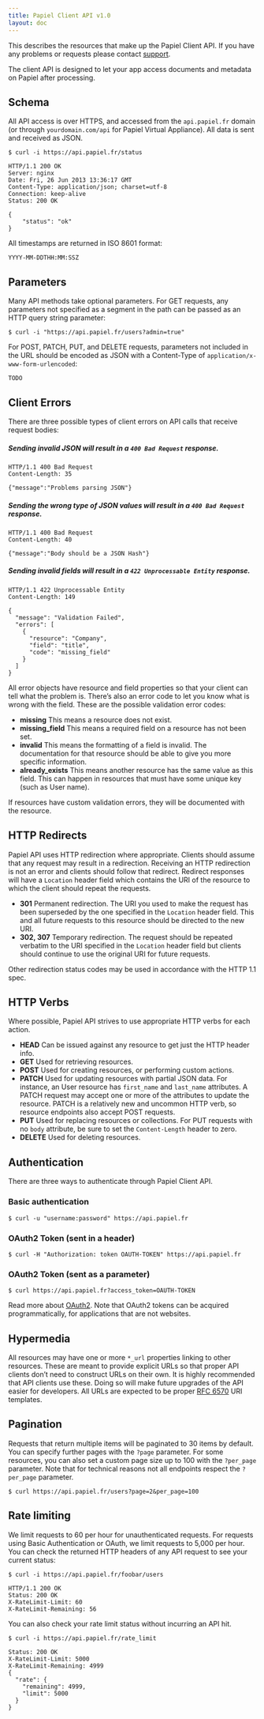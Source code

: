 ```yaml
---
title: Papiel Client API v1.0
layout: doc
---
```


This describes the resources that make up the Papiel Client API. If you have any problems or requests please contact [support](mailto:support@papiel.fr).

The client API is designed to let your app access documents and metadata on Papiel after processing.

## Schema

All API access is over HTTPS, and accessed from the `api.papiel.fr` domain (or through `yourdomain.com/api` for Papiel Virtual Appliance). All data is sent and received as JSON.


    $ curl -i https://api.papiel.fr/status

    HTTP/1.1 200 OK
    Server: nginx
    Date: Fri, 26 Jun 2013 13:36:17 GMT
    Content-Type: application/json; charset=utf-8
    Connection: keep-alive
    Status: 200 OK

    {
    	"status": "ok"
    }


All timestamps are returned in ISO 8601 format:

`YYYY-MM-DDTHH:MM:SSZ`

## Parameters

Many API methods take optional parameters. For GET requests, any parameters not specified as a segment in the path can be passed as an HTTP query string parameter:


    $ curl -i "https://api.papiel.fr/users?admin=true"

For POST, PATCH, PUT, and DELETE requests, parameters not included in the URL should be encoded as JSON with a Content-Type of `application/x-www-form-urlencoded`:

```
TODO
```

## Client Errors

There are three possible types of client errors on API calls that receive request bodies:

##### Sending invalid JSON will result in a `400 Bad Request` response.

    HTTP/1.1 400 Bad Request
    Content-Length: 35

    {"message":"Problems parsing JSON"}


##### Sending the wrong type of JSON values will result in a `400 Bad Request` response.

    HTTP/1.1 400 Bad Request
    Content-Length: 40

    {"message":"Body should be a JSON Hash"}


##### Sending invalid fields will result in a `422 Unprocessable Entity` response.

    HTTP/1.1 422 Unprocessable Entity
    Content-Length: 149

    {
      "message": "Validation Failed",
      "errors": [
        {
          "resource": "Company",
          "field": "title",
          "code": "missing_field"
        }
      ]
    }

All error objects have resource and field properties so that your client can tell what the problem is. There’s also an error code to let you know what is wrong with the field. These are the possible validation error codes:

- __missing__ This means a resource does not exist.
- __missing_field__ This means a required field on a resource has not been set.
- __invalid__ This means the formatting of a field is invalid. The documentation for that resource should be able to give you more specific information.
- __already_exists__ This means another resource has the same value as this field. This can happen in resources that must have some unique key (such as User name).

If resources have custom validation errors, they will be documented with the resource.

## HTTP Redirects

Papiel API uses HTTP redirection where appropriate. Clients should assume that any request may result in a redirection. Receiving an HTTP redirection is not an error and clients should follow that redirect. Redirect responses will have a `Location` header field which contains the URI of the resource to which the client should repeat the requests.

- __301__ Permanent redirection. The URI you used to make the request has been superseded by the one specified in the `Location` header field. This and all future requests to this resource should be directed to the new URI.
- __302, 307__ Temporary redirection. The request should be repeated verbatim to the URI specified in the `Location` header field but clients should continue to use the original URI for future requests.

Other redirection status codes may be used in accordance with the HTTP 1.1 spec.

## HTTP Verbs

Where possible, Papiel API strives to use appropriate HTTP verbs for each action.

- __HEAD__ Can be issued against any resource to get just the HTTP header info.
- __GET__ Used for retrieving resources.
- __POST__ Used for creating resources, or performing custom actions.
- __PATCH__ Used for updating resources with partial JSON data. For instance, an User resource has `first_name` and `last_name` attributes. A PATCH request may accept one or more of the attributes to update the resource. PATCH is a relatively new and uncommon HTTP verb, so resource endpoints also accept POST requests.
- __PUT__ Used for replacing resources or collections. For PUT requests with no `body` attribute, be sure to set the `Content-Length` header to zero.
- __DELETE__ Used for deleting resources.

## Authentication

There are three ways to authenticate through Papiel Client API.

### Basic authentication
    $ curl -u "username:password" https://api.papiel.fr


### OAuth2 Token (sent in a header)
    $ curl -H "Authorization: token OAUTH-TOKEN" https://api.papiel.fr


### OAuth2 Token (sent as a parameter)
    $ curl https://api.papiel.fr?access_token=OAUTH-TOKEN

Read more about [OAuth2](http://oauth.net/2/). Note that OAuth2 tokens can be acquired programmatically, for applications that are not websites.

## Hypermedia

All resources may have one or more `*_url` properties linking to other resources. These are meant to provide explicit URLs so that proper API clients don’t need to construct URLs on their own. It is highly recommended that API clients use these. Doing so will make future upgrades of the API easier for developers. All URLs are expected to be proper [RFC 6570](http://tools.ietf.org/html/rfc6570) URI templates.

## Pagination

Requests that return multiple items will be paginated to 30 items by default. You can specify further pages with the `?page` parameter. For some resources, you can also set a custom page size up to 100 with the `?per_page` parameter. Note that for technical reasons not all endpoints respect the `?per_page` parameter.

    $ curl https://api.papiel.fr/users?page=2&per_page=100

## Rate limiting

We limit requests to 60 per hour for unauthenticated requests. For requests using Basic Authentication or OAuth, we limit requests to 5,000 per hour. You can check the returned HTTP headers of any API request to see your current status:

    $ curl -i https://api.papiel.fr/foobar/users

    HTTP/1.1 200 OK
    Status: 200 OK
    X-RateLimit-Limit: 60
    X-RateLimit-Remaining: 56

You can also check your rate limit status without incurring an API hit.

    $ curl -i https://api.papiel.fr/rate_limit

    Status: 200 OK
    X-RateLimit-Limit: 5000
    X-RateLimit-Remaining: 4999
    {
      "rate": {
        "remaining": 4999,
        "limit": 5000
      }
    }
